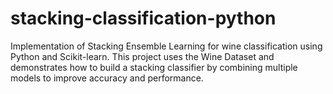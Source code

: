 # stacking-classification-python
Implementation of Stacking Ensemble Learning for wine classification using Python and Scikit-learn. This project uses the Wine Dataset and demonstrates how to build a stacking classifier by combining multiple models to improve accuracy and performance.
